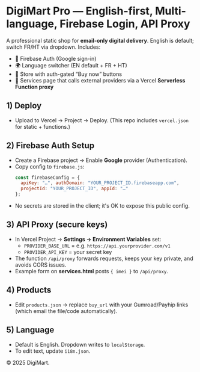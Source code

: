 # DigiMart Pro — English-first, Multi-language, Firebase Login, API Proxy

A professional static shop for **email-only digital delivery**. English is default; switch FR/HT via dropdown. Includes:
- 🔐 Firebase Auth (Google sign-in)
- 🌍 Language switcher (EN default + FR + HT)
- 🛒 Store with auth-gated “Buy now” buttons
- 🔌 Services page that calls external providers via a Vercel **Serverless Function proxy**

## 1) Deploy
- Upload to Vercel → Project → Deploy. (This repo includes `vercel.json` for static + functions.)

## 2) Firebase Auth Setup
- Create a Firebase project → Enable **Google** provider (Authentication).
- Copy config to `firebase.js`:
  ```js
  const firebaseConfig = {
    apiKey: "…", authDomain: "YOUR_PROJECT_ID.firebaseapp.com",
    projectId: "YOUR_PROJECT_ID", appId: "…"
  };
  ```
- No secrets are stored in the client; it's OK to expose this public config.

## 3) API Proxy (secure keys)
- In Vercel Project → **Settings → Environment Variables** set:
  - `PROVIDER_BASE_URL` = e.g. `https://api.yourprovider.com/v1`
  - `PROVIDER_API_KEY` = your secret key
- The function `/api/proxy` forwards requests, keeps your key private, and avoids CORS issues.
- Example form on **services.html** posts `{ imei }` to `/api/proxy`.

## 4) Products
- Edit `products.json` → replace `buy_url` with your Gumroad/Payhip links (which email the file/code automatically).

## 5) Language
- Default is English. Dropdown writes to `localStorage`.
- To edit text, update `i18n.json`.

© 2025 DigiMart.
